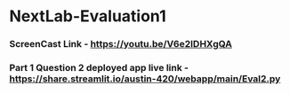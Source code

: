 # NextLab-Evaluation1

### ScreenCast Link - https://youtu.be/V6e2IDHXgQA

### Part 1 Question 2 deployed app live link - https://share.streamlit.io/austin-420/webapp/main/Eval2.py

##### 

